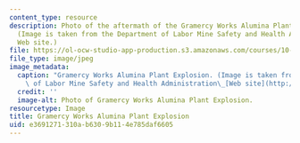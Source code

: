 ```yaml
---
content_type: resource
description: Photo of the aftermath of the Gramercy Works Alumina Plant Explosion.
  (Image is taken from the Department of Labor Mine Safety and Health Administration
  Web site.)
file: https://ol-ocw-studio-app-production.s3.amazonaws.com/courses/10-805j-technology-law-and-the-working-environment-spring-2006/e3691271310ab6309b114e785daf6605_10-805js06.jpg
file_type: image/jpeg
image_metadata:
  caption: "Gramercy Works Alumina Plant Explosion. (Image is taken from the Department\
    \ of Labor Mine Safety and Health Administration\_[Web site](http://www.msha.gov/).)"
  credit: ''
  image-alt: Photo of Gramercy Works Alumina Plant Explosion.
resourcetype: Image
title: Gramercy Works Alumina Plant Explosion
uid: e3691271-310a-b630-9b11-4e785daf6605
---
```

